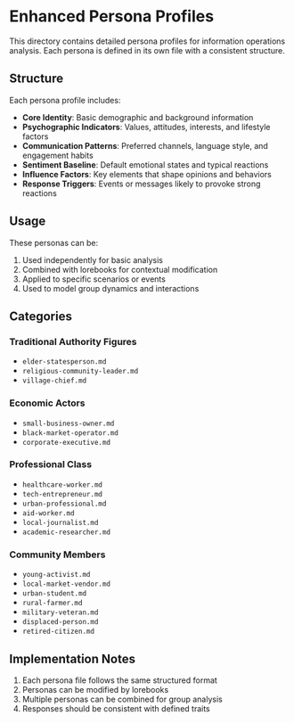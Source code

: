 # Enhanced Persona Profiles

This directory contains detailed persona profiles for information operations analysis. Each persona is defined in its own file with a consistent structure.

## Structure
Each persona profile includes:
- **Core Identity**: Basic demographic and background information
- **Psychographic Indicators**: Values, attitudes, interests, and lifestyle factors
- **Communication Patterns**: Preferred channels, language style, and engagement habits
- **Sentiment Baseline**: Default emotional states and typical reactions
- **Influence Factors**: Key elements that shape opinions and behaviors
- **Response Triggers**: Events or messages likely to provoke strong reactions

## Usage
These personas can be:
1. Used independently for basic analysis
2. Combined with lorebooks for contextual modification
3. Applied to specific scenarios or events
4. Used to model group dynamics and interactions

## Categories

### Traditional Authority Figures
- `elder-statesperson.md`
- `religious-community-leader.md`
- `village-chief.md`

### Economic Actors
- `small-business-owner.md`
- `black-market-operator.md`
- `corporate-executive.md`

### Professional Class
- `healthcare-worker.md`
- `tech-entrepreneur.md`
- `urban-professional.md`
- `aid-worker.md`
- `local-journalist.md`
- `academic-researcher.md`

### Community Members
- `young-activist.md`
- `local-market-vendor.md`
- `urban-student.md`
- `rural-farmer.md`
- `military-veteran.md`
- `displaced-person.md`
- `retired-citizen.md`

## Implementation Notes
1. Each persona file follows the same structured format
2. Personas can be modified by lorebooks
3. Multiple personas can be combined for group analysis
4. Responses should be consistent with defined traits 